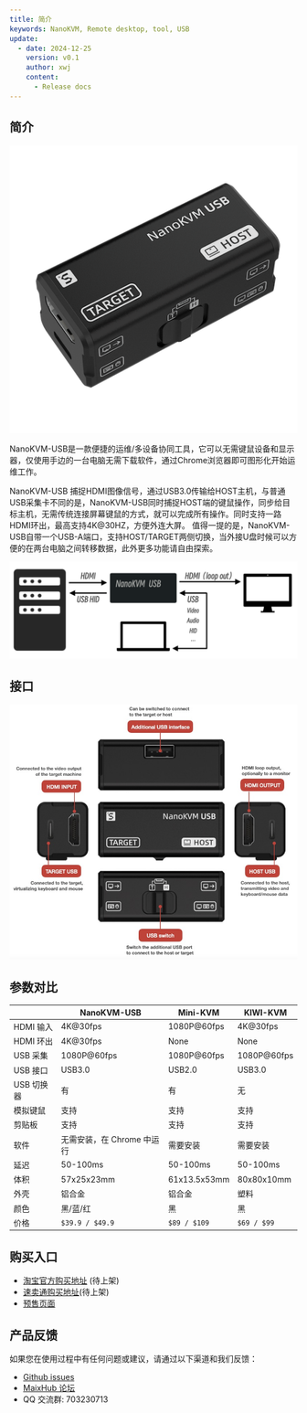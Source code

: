 ```yaml
---
title: 简介
keywords: NanoKVM, Remote desktop, tool, USB 
update:
  - date: 2024-12-25
    version: v0.1
    author: xwj
    content:
      - Release docs
---
```


## 简介

![](./../../../assets/NanoKVM/usb/NanoKVM-USB.png)

NanoKVM-USB是一款便捷的运维/多设备协同工具，它可以无需键鼠设备和显示器，仅使用手边的一台电脑无需下载软件，通过Chrome浏览器即可图形化开始运维工作。

NanoKVM-USB 捕捉HDMI图像信号，通过USB3.0传输给HOST主机，与普通USB采集卡不同的是，NanoKVM-USB同时捕捉HOST端的键鼠操作，同步给目标主机，无需传统连接屏幕键鼠的方式，就可以完成所有操作。同时支持一路HDMI环出，最高支持4K@30HZ，方便外连大屏。
值得一提的是，NanoKVM-USB自带一个USB-A端口，支持HOST/TARGET两侧切换，当外接U盘时候可以方便的在两台电脑之间转移数据，此外更多功能请自由探索。

![](./../../../assets/NanoKVM/usb/wiring.png)

## 接口

![](./../../../assets/NanoKVM/usb/interface.jpg)

## 参数对比

|  | NanoKVM-USB | Mini-KVM | KIWI-KVM |
| --- | --- | --- | --- |
| HDMI 输入 | 4K@30fps | 1080P@60fps | 4K@30fps |
| HDMI 环出 | 4K@30fps | None | None |
| USB 采集 | 1080P@60fps | 1080P@60fps | 1080P@60fps |
| USB 接口 | USB3.0 | USB2.0 | USB3.0 |
| USB 切换器 | 有 | 有 | 无 |
| 模拟键鼠 | 支持 | 支持 | 支持 |
| 剪贴板 | 支持 | 支持 | 支持 |
| 软件 | 无需安装，在 Chrome 中运行 | 需要安装 | 需要安装 |
| 延迟 | 50-100ms | 50-100ms | 50-100ms |
| 体积 | 57x25x23mm | 61x13.5x53mm | 80x80x10mm |
| 外壳 | 铝合金 | 铝合金 | 塑料 |
| 颜色 | 黑/蓝/红 | 黑 | 黑 |
| 价格| `$39.9 / $49.9` | `$89 / $109` | `$69 / $99` |

## 购买入口

- [淘宝官方购买地址]() (待上架)
- [速卖通购买地址]()(待上架)
- [预售页面](https://sipeed.com/nanokvm/usb)

## 产品反馈

如果您在使用过程中有任何问题或建议，请通过以下渠道和我们反馈：

- [Github issues](https://github.com/sipeed/NanoKVM)
- [MaixHub 论坛](https://maixhub.com/discussion/nanokvm)
- QQ 交流群: 703230713
